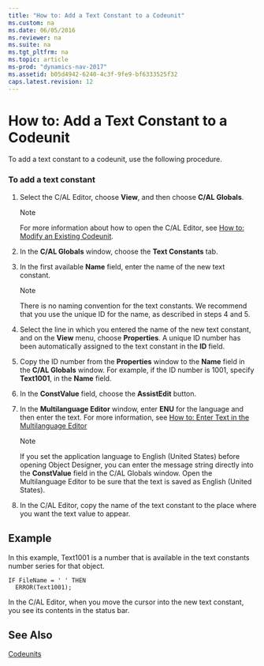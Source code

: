 ```yaml
---
title: "How to: Add a Text Constant to a Codeunit"
ms.custom: na
ms.date: 06/05/2016
ms.reviewer: na
ms.suite: na
ms.tgt_pltfrm: na
ms.topic: article
ms-prod: "dynamics-nav-2017"
ms.assetid: b05d4942-6240-4c3f-9fe9-bf6333525f32
caps.latest.revision: 12
---
```

# How to: Add a Text Constant to a Codeunit
To add a text constant to a codeunit, use the following procedure.  
  
### To add a text constant  
  
1.  Select the C/AL Editor, choose **View**, and then choose **C/AL Globals**.  
  
    > [!NOTE]  
    >  For more information about how to open the C/AL Editor, see [How to: Modify an Existing Codeunit](How-to--Modify%20an%20Existing%20Codeunit.md).  
  
2.  In the **C/AL Globals** window, choose the **Text Constants** tab.  
  
3.  In the first available **Name** field, enter the name of the new text constant.  
  
    > [!NOTE]  
    >  There is no naming convention for the text constants. We recommend that you use the unique ID for the name, as described in steps 4 and 5.  
  
4.  Select the line in which you entered the name of the new text constant, and on the **View** menu, choose **Properties**. A unique ID number has been automatically assigned to the text constant in the **ID** field.  
  
5.  Copy the ID number from the **Properties** window to the **Name** field in the **C/AL Globals** window. For example, if the ID number is 1001, specify **Text1001**, in the **Name** field.  
  
6.  In the **ConstValue** field, choose the **AssistEdit** button.  
  
7.  In the **Multilanguage Editor** window, enter **ENU** for the language and then enter the text. For more information, see [How to: Enter Text in the Multilanguage Editor](How-to--Enter%20Text%20in%20the%20Multilanguage%20Editor.md)  
  
    > [!NOTE]  
    >  If you set the application language to English \(United States\) before opening Object Designer, you can enter the message string directly into the **ConstValue** field in the C/AL Globals window. Open the Multilanguage Editor to be sure that the text is saved as English \(United States\).  
  
8.  In the C/AL Editor, copy the name of the text constant to the place where you want the text value to appear.  
  
## Example  
 In this example, Text1001 is a number that is available in the text constants number series for that object.  
  
```  
IF FileName = ' ' THEN  
  ERROR(Text1001);  
```  
  
 In the C/AL Editor, when you move the cursor into the new text constant, you see its contents in the status bar.  
  
## See Also  
 [Codeunits](Codeunits.md)